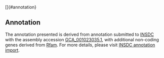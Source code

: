 []{#annotation}

Annotation
----------

The annotation presented is derived from annotation submitted to
[INSDC](http://www.insdc.org) with the assembly accession
[GCA\_001023035.1](http://www.ebi.ac.uk/ena/data/view/GCA_001023035.1),
with additional non-coding genes derived from
[Rfam](http://rfam.xfam.org/). For more details, please visit [INSDC
annotation
import](http://ensemblgenomes.org/info/data/insdc_annotation).
